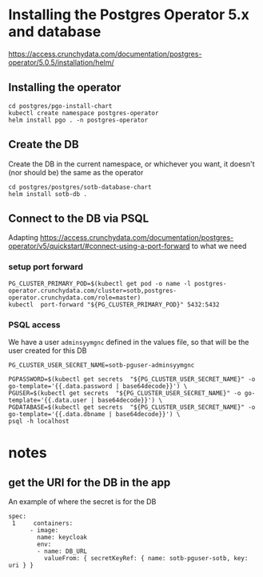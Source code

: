 # Installing the Postgres Operator 5.x and database

https://access.crunchydata.com/documentation/postgres-operator/5.0.5/installation/helm/

## Installing the operator


```
cd postgres/pgo-install-chart
kubectl create namespace postgres-operator
helm install pgo . -n postgres-operator
```

## Create the DB
Create the DB in the current namespace, or whichever you want, it doesn't (nor should be) the same as the operator
```
cd postgres/postgres/sotb-database-chart
helm install sotb-db .
```



## Connect to the DB via PSQL
Adapting https://access.crunchydata.com/documentation/postgres-operator/v5/quickstart/#connect-using-a-port-forward to what we need

### setup port forward
```
PG_CLUSTER_PRIMARY_POD=$(kubectl get pod -o name -l postgres-operator.crunchydata.com/cluster=sotb,postgres-operator.crunchydata.com/role=master)
kubectl  port-forward "${PG_CLUSTER_PRIMARY_POD}" 5432:5432
```
### PSQL access

We have a user ```adminsyymgnc``` defined in the values file, so that will be the user created for this DB

```
PG_CLUSTER_USER_SECRET_NAME=sotb-pguser-adminsyymgnc

PGPASSWORD=$(kubectl get secrets  "${PG_CLUSTER_USER_SECRET_NAME}" -o go-template='{{.data.password | base64decode}}') \
PGUSER=$(kubectl get secrets  "${PG_CLUSTER_USER_SECRET_NAME}" -o go-template='{{.data.user | base64decode}}') \
PGDATABASE=$(kubectl get secrets  "${PG_CLUSTER_USER_SECRET_NAME}" -o go-template='{{.data.dbname | base64decode}}') \
psql -h localhost
```




# notes
## get the URI for the DB in the app

An example of where the secret is for the DB

```
spec:
 1     containers:
      - image: 
        name: keycloak
        env:
        - name: DB_URL
          valueFrom: { secretKeyRef: { name: sotb-pguser-sotb, key: uri } }
```
